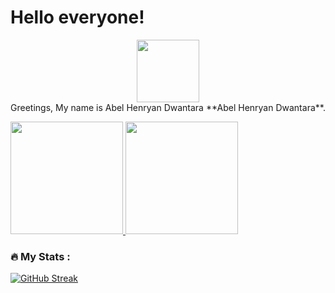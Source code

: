# Hello everyone! 
<div id="header" align="center">
  <img src="https://media.giphy.com/media/M9gbBd9nbDrOTu1Mqx/giphy.gif" width="100"/>
</div>
Greetings, My name is Abel Henryan Dwantara **Abel Henryan Dwantara**.
<p align="left">
<a href="https://github.com/henryand1">
  <img height="180em" src="https://github-readme-stats-eight-theta.vercel.app/api?username=henryand1&show_icons=true&theme=algolia&include_all_commits=true&count_private=true"/>
  <img height="180em" src="https://github-readme-stats-eight-theta.vercel.app/api/top-langs/?username=henryand1&layout=compact&langs_count=8&theme=algolia"/>
</a>
</p>

### :fire: My Stats :
[![GitHub Streak](http://github-readme-streak-stats.herokuapp.com?user=henryand1&theme=dark&background=000000)](https://git.io/streak-stats)
